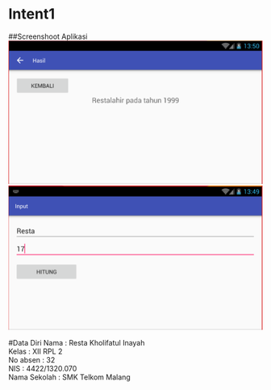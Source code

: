 # Intent1

##Screenshoot Aplikasi
![Screenshoot 1](https://github.com/restainayah/Intent1/blob/master/Intent1b.PNG)
![Screenshoot 2](https://github.com/restainayah/Intent1/blob/master/Intent1a.PNG)

#Data Diri
Nama  : Resta Kholifatul Inayah <br>
Kelas : XII RPL 2 <br>
No absen : 32 <br>
NIS : 4422/1320.070 <br>
Nama Sekolah : SMK Telkom Malang <br>
